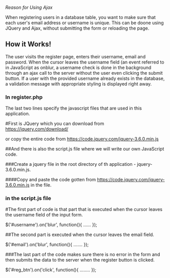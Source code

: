 *Reason for Using Ajax*

When registering users in a database table, you want to make sure that each user's email address or username is unique.
This can be doone using JQuery and Ajax, without submitting the form or reloading the page.


## How it Works!

The user visits the register page, enters their username, email and password. When the cursor leaves the username field (an event referred to in JavaScript as onblur,  a username check is done in the background through an ajax call to the server without the user even clicking the submit button. If a user with the provided username already exists in the database, a validation message with appropriate styling is displayed right away.


### In register.php 

The last two lines specify the javascript files that are used in this application. 

#First is JQuery which you can download from 
     https://jquery.com/download/

or copy the entire code from
    https://code.jquery.com/jquery-3.6.0.min.js
       

##And there is also the script.js file where we will write our own JavaScript code. 

###Create a jquery file in the root directory of th application - jquery-3.6.0.min.js. 

####Copy and paste the code gotten from https://code.jquery.com/jquery-3.6.0.min.js in the file.


### in the script.js file

#The first part of code is that part that is executed when the cursor leaves the username field of the input form. 

$('#username').on('blur', function(){
    ......
});

##The second part is executed when the cursor leaves the email field.

$('#email').on('blur', function(){
    .......
});

###The last part of the code makes sure there is no error in the form and then submits the data to the server when the register button is clicked.

$('#reg_btn').on('click', function(){
    ........
});
